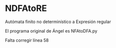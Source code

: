 # NDFAtoRE
Autómata finito no determinístico a Expresión regular

El programa original de Ángel es
NFAtoDFA.py

Falta corregir línea 58
